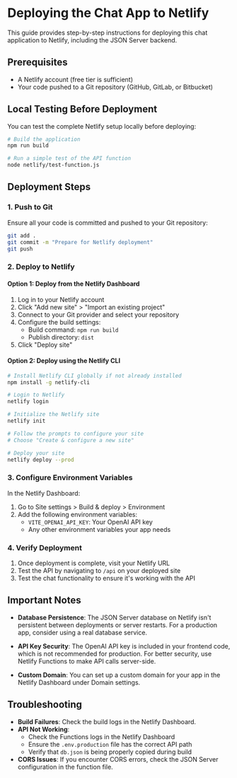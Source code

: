 # Deploying the Chat App to Netlify

This guide provides step-by-step instructions for deploying this chat application to Netlify, including the JSON Server backend.

## Prerequisites

- A Netlify account (free tier is sufficient)
- Your code pushed to a Git repository (GitHub, GitLab, or Bitbucket)

## Local Testing Before Deployment

You can test the complete Netlify setup locally before deploying:

```bash
# Build the application
npm run build

# Run a simple test of the API function
node netlify/test-function.js
```

## Deployment Steps

### 1. Push to Git

Ensure all your code is committed and pushed to your Git repository:

```bash
git add .
git commit -m "Prepare for Netlify deployment"
git push
```

### 2. Deploy to Netlify

#### Option 1: Deploy from the Netlify Dashboard

1. Log in to your Netlify account
2. Click "Add new site" > "Import an existing project"
3. Connect to your Git provider and select your repository
4. Configure the build settings:
   - Build command: `npm run build`
   - Publish directory: `dist`
5. Click "Deploy site"

#### Option 2: Deploy using the Netlify CLI

```bash
# Install Netlify CLI globally if not already installed
npm install -g netlify-cli

# Login to Netlify
netlify login

# Initialize the Netlify site
netlify init

# Follow the prompts to configure your site
# Choose "Create & configure a new site"

# Deploy your site
netlify deploy --prod
```

### 3. Configure Environment Variables

In the Netlify Dashboard:

1. Go to Site settings > Build & deploy > Environment
2. Add the following environment variables:
   - `VITE_OPENAI_API_KEY`: Your OpenAI API key
   - Any other environment variables your app needs

### 4. Verify Deployment

1. Once deployment is complete, visit your Netlify URL
2. Test the API by navigating to `/api` on your deployed site
3. Test the chat functionality to ensure it's working with the API

## Important Notes

- **Database Persistence**: The JSON Server database on Netlify isn't persistent between deployments or server restarts. For a production app, consider using a real database service.

- **API Key Security**: The OpenAI API key is included in your frontend code, which is not recommended for production. For better security, use Netlify Functions to make API calls server-side.

- **Custom Domain**: You can set up a custom domain for your app in the Netlify Dashboard under Domain settings.

## Troubleshooting

- **Build Failures**: Check the build logs in the Netlify Dashboard.
- **API Not Working**: 
  - Check the Functions logs in the Netlify Dashboard
  - Ensure the `.env.production` file has the correct API path
  - Verify that `db.json` is being properly copied during build
- **CORS Issues**: If you encounter CORS errors, check the JSON Server configuration in the function file. 
